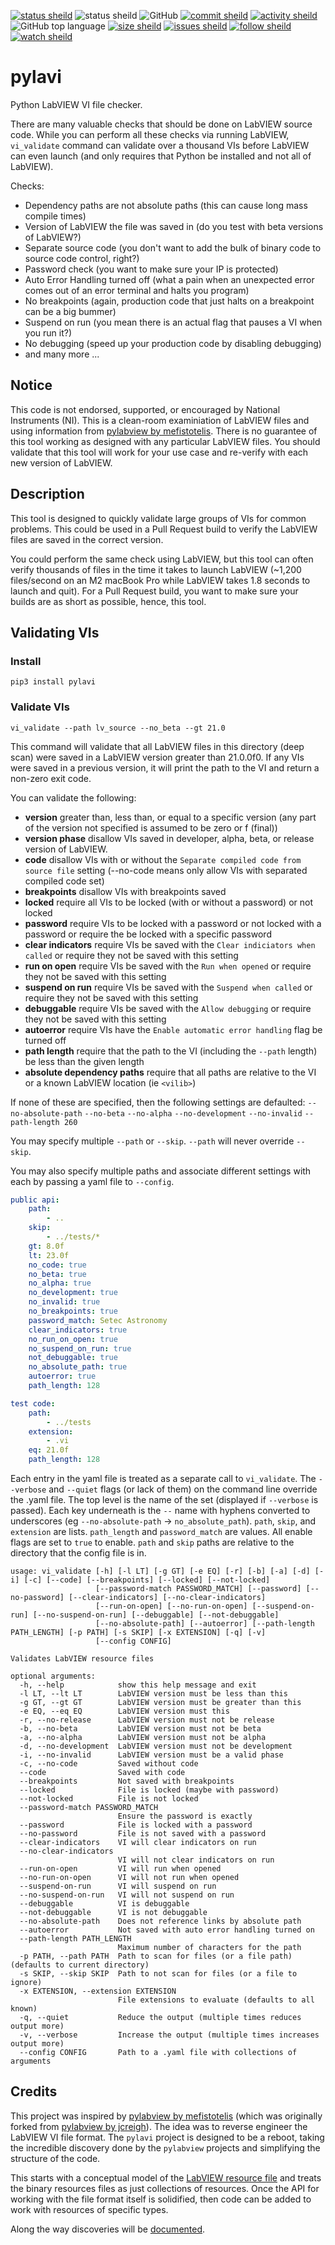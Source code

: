 [![status sheild](https://img.shields.io/static/v1?label=released&message=v0.3.1&color=active&style=plastic)](https://pypi.org/project/pylavi/)
![status sheild](https://img.shields.io/static/v1?label=test+coverage&message=99%&color=active&style=plastic)
![GitHub](https://img.shields.io/github/license/marcpage/pylavi?style=plastic)
[![commit sheild](https://img.shields.io/github/last-commit/marcpage/pylavi?style=plastic)](https://github.com/marcpage/pylavi/commits)
[![activity sheild](https://img.shields.io/github/commit-activity/m/marcpage/pylavi?style=plastic)](https://github.com/marcpage/pylavi/commits)
![GitHub top language](https://img.shields.io/github/languages/top/marcpage/pylavi?style=plastic)
[![size sheild](https://img.shields.io/github/languages/code-size/marcpage/pylavi?style=plastic)](https://github.com/marcpage/pylavi)
[![issues sheild](https://img.shields.io/github/issues-raw/marcpage/pylavi?style=plastic)](https://github.com/marcpage/pylavi/issues)
[![follow sheild](https://img.shields.io/github/followers/marcpage?label=Follow&style=social)](https://github.com/marcpage?tab=followers)
[![watch sheild](https://img.shields.io/github/watchers/marcpage/pylavi?label=Watch&style=social)](https://github.com/marcpage/pylavi/watchers)

# pylavi

Python LabVIEW VI file checker.

There are many valuable checks that should be done on LabVIEW source code. 
While you can perform all these checks via running LabVIEW, `vi_validate` command can validate over a thousand VIs before LabVIEW can even launch (and only requires that Python be installed and not all of LabVIEW).

Checks:
- Dependency paths are not absolute paths (this can cause long mass compile times)
- Version of LabVIEW the file was saved in (do you test with beta versions of LabVIEW?)
- Separate source code (you don't want to add the bulk of binary code to source code control, right?)
- Password check (you want to make sure your IP is protected)
- Auto Error Handling turned off (what a pain when an unexpected error comes out of an error terminal and halts you program)
- No breakpoints (again, production code that just halts on a breakpoint can be a big bummer)
- Suspend on run (you mean there is an actual flag that pauses a VI when you run it?)
- No debugging (speed up your production code by disabling debugging)
- and many more ...


## Notice

This code is not endorsed, supported, or encouraged by National Instruments (NI).
This is a clean-room examiniation of LabVIEW files and using information from [pylabview by mefistotelis](https://github.com/mefistotelis/pylabview).
There is no guarantee of this tool working as designed with any particular LabVIEW files.
You should validate that this tool will work for your use case and re-verify with each new version of LabVIEW.

## Description

This tool is designed to quickly validate large groups of VIs for common problems.
This could be used in a Pull Request build to verify the LabVIEW files are saved in the correct version.

You could perform the same check using LabVIEW, but this tool can often verify thousands of files in the time it takes to launch LabVIEW (~1,200 files/second on an M2 macBook Pro while LabVIEW takes 1.8 seconds to launch and quit).
For a Pull Request build, you want to make sure your builds are as short as possible, hence, this tool.


## Validating VIs

### Install

`pip3 install pylavi`

### Validate VIs


`vi_validate --path lv_source --no_beta --gt 21.0`

This command will validate that all LabVIEW files in this directory (deep scan) were saved in a LabVIEW version greater than 21.0.0f0.
If any VIs were saved in a previous version, it will print the path to the VI and return a non-zero exit code.

You can validate the following:

- **version** greater than, less than, or equal to a specific version (any part of the version not specified is assumed to be zero or f (final))
- **version phase** disallow VIs saved in developer, alpha, beta, or release version of LabVIEW.
- **code** disallow VIs with or without the `Separate compiled code from source file` setting (--no-code means only allow VIs with separated compiled code set)
- **breakpoints** disallow VIs with breakpoints saved
- **locked** require all VIs to be locked (with or without a password) or not locked
- **password** require VIs to be locked with a password or not locked with a password or require the be locked with a specific password
- **clear indicators** require VIs be saved with the `Clear indiciators when called` or require they not be saved with this setting
- **run on open** require VIs be saved with the `Run when opened` or require they not be saved with this setting
- **suspend on run** require VIs be saved with the `Suspend when called` or require they not be saved with this setting
- **debuggable** require VIs be saved with the `Allow debugging` or require they not be saved with this setting
- **autoerror** require VIs have the `Enable automatic error handling` flag be turned off
- **path length** require that the path to the VI (including the `--path` length) be less than the given length
- **absolute dependency paths** require that all paths are relative to the VI or a known LabVIEW location (ie `<vilib>`)

If none of these are specified, then the following settings are defaulted: `--no-absolute-path` `--no-beta` `--no-alpha` `--no-development` `--no-invalid` `--path-length 260`

You may specify multiple `--path` or `--skip`. `--path` will never override `--skip`. 

You may also specify multiple paths and associate different settings with each by passing a yaml file to `--config`.

```yaml
public api:
    path:
        - ..
    skip:
        - ../tests/*
    gt: 8.0f
    lt: 23.0f
    no_code: true
    no_beta: true
    no_alpha: true
    no_development: true
    no_invalid: true
    no_breakpoints: true
    password_match: Setec Astronomy
    clear_indicators: true
    no_run_on_open: true
    no_suspend_on_run: true
    not_debuggable: true
    no_absolute_path: true
    autoerror: true
    path_length: 128

test code:
    path:
        - ../tests
    extension:
        - .vi
    eq: 21.0f
    path_length: 128
```

Each entry in the yaml file is treated as a separate call to `vi_validate`.
The `--verbose` and `--quiet` flags (or lack of them) on the command line override the .yaml file.
The top level is the name of the set (displayed if `--verbose` is passed).
Each key underneath is the `--` name with hyphens converted to underscores (eg `--no-absolute-path` -> `no_absolute_path`).
`path`, `skip`, and `extension` are lists.
`path_length` and `password_match` are values.
All enable flags are set to `true` to enable.
`path` and `skip` paths are relative to the directory that the config file is in.

```
usage: vi_validate [-h] [-l LT] [-g GT] [-e EQ] [-r] [-b] [-a] [-d] [-i] [-c] [--code] [--breakpoints] [--locked] [--not-locked]
                   [--password-match PASSWORD_MATCH] [--password] [--no-password] [--clear-indicators] [--no-clear-indicators]
                   [--run-on-open] [--no-run-on-open] [--suspend-on-run] [--no-suspend-on-run] [--debuggable] [--not-debuggable]
                   [--no-absolute-path] [--autoerror] [--path-length PATH_LENGTH] [-p PATH] [-s SKIP] [-x EXTENSION] [-q] [-v]
                   [--config CONFIG]

Validates LabVIEW resource files

optional arguments:
  -h, --help            show this help message and exit
  -l LT, --lt LT        LabVIEW version must be less than this
  -g GT, --gt GT        LabVIEW version must be greater than this
  -e EQ, --eq EQ        LabVIEW version must this
  -r, --no-release      LabVIEW version must not be release
  -b, --no-beta         LabVIEW version must not be beta
  -a, --no-alpha        LabVIEW version must not be alpha
  -d, --no-development  LabVIEW version must not be development
  -i, --no-invalid      LabVIEW version must be a valid phase
  -c, --no-code         Saved without code
  --code                Saved with code
  --breakpoints         Not saved with breakpoints
  --locked              File is locked (maybe with password)
  --not-locked          File is not locked
  --password-match PASSWORD_MATCH
                        Ensure the password is exactly
  --password            File is locked with a password
  --no-password         File is not saved with a password
  --clear-indicators    VI will clear indicators on run
  --no-clear-indicators
                        VI will not clear indicators on run
  --run-on-open         VI will run when opened
  --no-run-on-open      VI will not run when opened
  --suspend-on-run      VI will suspend on run
  --no-suspend-on-run   VI will not suspend on run
  --debuggable          VI is debuggable
  --not-debuggable      VI is not debuggable
  --no-absolute-path    Does not reference links by absolute path
  --autoerror           Not saved with auto error handling turned on
  --path-length PATH_LENGTH
                        Maximum number of characters for the path
  -p PATH, --path PATH  Path to scan for files (or a file path) (defaults to current directory)
  -s SKIP, --skip SKIP  Path to not scan for files (or a file to ignore)
  -x EXTENSION, --extension EXTENSION
                        File extensions to evaluate (defaults to all known)
  -q, --quiet           Reduce the output (multiple times reduces output more)
  -v, --verbose         Increase the output (multiple times increases output more)
  --config CONFIG       Path to a .yaml file with collections of arguments
```

## Credits

This project was inspired by [pylabview by mefistotelis](https://github.com/mefistotelis/pylabview) (which was originally forked from [pylabview by jcreigh](https://github.com/jcreigh/pylabview)).
The idea was to reverse engineer the LabVIEW VI file format.
The `pylavi` project is designed to be a reboot, taking the incredible discovery done by the `pylabview` projects and simplifying the structure of the code.

This starts with a conceptual model of the [LabVIEW resource file](https://github.com/marcpage/pylavi/blob/main/docs/file.md) and treats the binary resources files as just collections of resources.
Once the API for working with the file format itself is solidified, then code can be added to work with resources of specific types.

Along the way discoveries will be [documented](https://github.com/marcpage/pylavi/tree/main/docs).

